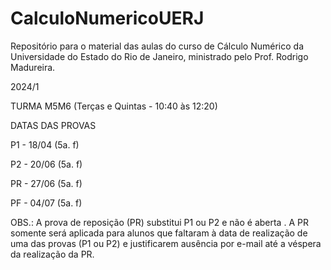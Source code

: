 # CalculoNumericoUERJ
Repositório para o material das aulas do curso de Cálculo Numérico da Universidade do Estado do Rio de Janeiro, ministrado pelo Prof. Rodrigo Madureira.


2024/1

TURMA M5M6 (Terças e Quintas - 10:40 às 12:20)

DATAS DAS PROVAS 

P1 - 18/04 (5a. f)

P2 - 20/06 (5a. f)

PR - 27/06 (5a. f)

PF - 04/07 (5a. f)


OBS.: A prova de reposição (PR) substitui P1 ou P2 e não é aberta . A
PR somente será aplicada para alunos que faltaram à data de realização de
uma das provas (P1 ou P2) e justificarem ausência por e-mail até a véspera da
realização da PR.





